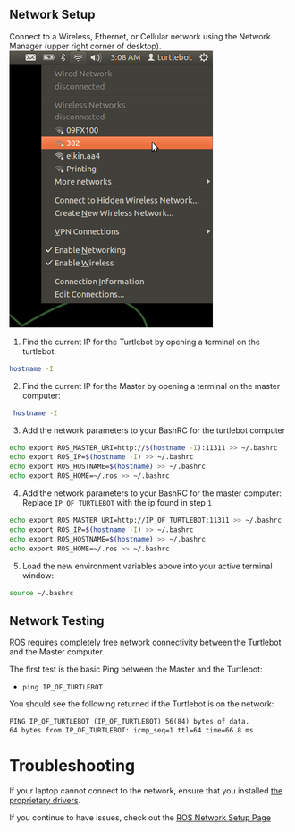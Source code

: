 ## Network Setup
Connect to a Wireless, Ethernet, or Cellular network using the Network Manager (upper right corner of desktop).
![](Resources/02-wificonf.png)

1. Find the current IP for the Turtlebot by opening a terminal on the turtlebot:
```bash
hostname -I
```

2. Find the current IP for the Master by opening a terminal on the master computer:
```bash
 hostname -I
```

3. Add the network parameters to your BashRC for the turtlebot computer
```bash
echo export ROS_MASTER_URI=http://$(hostname -I):11311 >> ~/.bashrc
echo export ROS_IP=$(hostname -I) >> ~/.bashrc
echo export ROS_HOSTNAME=$(hostname) >> ~/.bashrc
echo export ROS_HOME=~/.ros >> ~/.bashrc
```

4. Add the network parameters to your BashRC for the master computer:  
Replace `IP_OF_TURTLEBOT` with the ip found in step `1`
```bash
echo export ROS_MASTER_URI=http://IP_OF_TURTLEBOT:11311 >> ~/.bashrc
echo export ROS_IP=$(hostname -I) >> ~/.bashrc
echo export ROS_HOSTNAME=$(hostname) >> ~/.bashrc
echo export ROS_HOME=~/.ros >> ~/.bashrc
```

5. Load the new environment variables above into your active terminal window:
```bash
source ~/.bashrc
```

## Network Testing
ROS requires completely free network connectivity between the Turtlebot and the Master computer.

The first test is the basic Ping between the Master and the Turtlebot:
- `ping IP_OF_TURTLEBOT`

You should see the following returned if the Turtlebot is on the network:
```
PING IP_OF_TURTLEBOT (IP_OF_TURTLEBOT) 56(84) bytes of data.
64 bytes from IP_OF_TURTLEBOT: icmp_seq=1 ttl=64 time=66.8 ms
```

# Troubleshooting
If your laptop cannot connect to the network, ensure that you installed [the proprietary drivers](http://askubuntu.com/questions/22118/can-i-install-extra-drivers-via-the-command-prompt).

If you continue to have issues, check out the [ROS Network Setup Page](http://wiki.ros.org/ROS/NetworkSetup)
